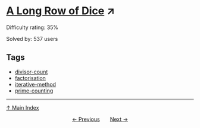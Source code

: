 # [A Long Row of Dice](https://projecteuler.net/problem=641) ↗️

Difficulty rating: 35%

Solved by: 537 users
## Tags

- [divisor-count](../tags/divisor-count.md)
- [factorisation](../tags/factorisation.md)
- [iterative-method](../tags/iterative-method.md)
- [prime-counting](../tags/prime-counting.md)



---

[↑ Main Index](../README.md)


<div align=center><a href='640.md'>← Previous</a> &nbsp;&nbsp; &nbsp;&nbsp;  <a href='642.md'>Next →</a></div>
